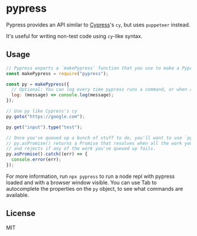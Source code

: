 # pypress

Pypress provides an API similar to [Cypress](http://cypress.io)'s `cy`, but uses `puppeteer` instead.

It's useful for writing non-test code using `cy`-like syntax.

## Usage

```js
// Pypress exports a `makePypress` function that you use to make a Pypress instance.
const makePypress = require("pypress");

const py = makePypress({
  // Optional: You can log every time pypress runs a command, or when an error occurs
  log: (message) => console.log(message);
});

// Use py like Cypress's cy
py.goto("https://google.com");

py.get("input").type("test");

// Once you've queued up a bunch of stuff to do, you'll want to use `py.asPromise()` to handle errors.
// py.asPromise() returns a Promise that resolves when all the work you've queued up so far is completed,
// and rejects if any of the work you've queued up fails.
py.asPromise().catch((err) => {
  console.error(err);
});
```

For more information, run `npx pypress` to run a node repl with pypress loaded and with a browser window visible. You can use Tab to autocomplete the properties on the `py` object, to see what commands are available.

## License

MIT
